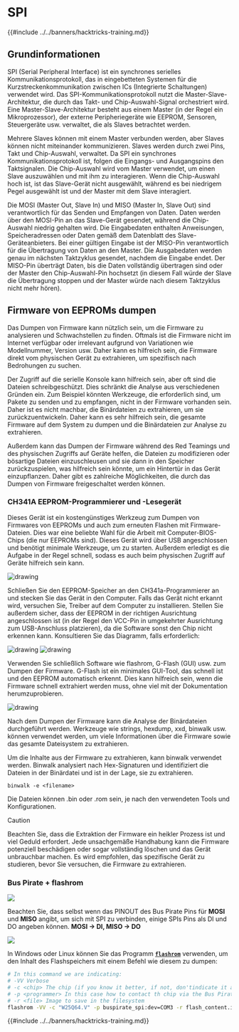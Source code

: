 # SPI

{{#include ../../banners/hacktricks-training.md}}

## Grundinformationen

SPI (Serial Peripheral Interface) ist ein synchrones serielles Kommunikationsprotokoll, das in eingebetteten Systemen für die Kurzstreckenkommunikation zwischen ICs (Integrierte Schaltungen) verwendet wird. Das SPI-Kommunikationsprotokoll nutzt die Master-Slave-Architektur, die durch das Takt- und Chip-Auswahl-Signal orchestriert wird. Eine Master-Slave-Architektur besteht aus einem Master (in der Regel ein Mikroprozessor), der externe Peripheriegeräte wie EEPROM, Sensoren, Steuergeräte usw. verwaltet, die als Slaves betrachtet werden.

Mehrere Slaves können mit einem Master verbunden werden, aber Slaves können nicht miteinander kommunizieren. Slaves werden durch zwei Pins, Takt und Chip-Auswahl, verwaltet. Da SPI ein synchrones Kommunikationsprotokoll ist, folgen die Eingangs- und Ausgangspins den Taktsignalen. Die Chip-Auswahl wird vom Master verwendet, um einen Slave auszuwählen und mit ihm zu interagieren. Wenn die Chip-Auswahl hoch ist, ist das Slave-Gerät nicht ausgewählt, während es bei niedrigem Pegel ausgewählt ist und der Master mit dem Slave interagiert.

Die MOSI (Master Out, Slave In) und MISO (Master In, Slave Out) sind verantwortlich für das Senden und Empfangen von Daten. Daten werden über den MOSI-Pin an das Slave-Gerät gesendet, während die Chip-Auswahl niedrig gehalten wird. Die Eingabedaten enthalten Anweisungen, Speicheradressen oder Daten gemäß dem Datenblatt des Slave-Geräteanbieters. Bei einer gültigen Eingabe ist der MISO-Pin verantwortlich für die Übertragung von Daten an den Master. Die Ausgabedaten werden genau im nächsten Taktzyklus gesendet, nachdem die Eingabe endet. Der MISO-Pin überträgt Daten, bis die Daten vollständig übertragen sind oder der Master den Chip-Auswahl-Pin hochsetzt (in diesem Fall würde der Slave die Übertragung stoppen und der Master würde nach diesem Taktzyklus nicht mehr hören).

## Firmware von EEPROMs dumpen

Das Dumpen von Firmware kann nützlich sein, um die Firmware zu analysieren und Schwachstellen zu finden. Oftmals ist die Firmware nicht im Internet verfügbar oder irrelevant aufgrund von Variationen wie Modellnummer, Version usw. Daher kann es hilfreich sein, die Firmware direkt vom physischen Gerät zu extrahieren, um spezifisch nach Bedrohungen zu suchen.

Der Zugriff auf die serielle Konsole kann hilfreich sein, aber oft sind die Dateien schreibgeschützt. Dies schränkt die Analyse aus verschiedenen Gründen ein. Zum Beispiel könnten Werkzeuge, die erforderlich sind, um Pakete zu senden und zu empfangen, nicht in der Firmware vorhanden sein. Daher ist es nicht machbar, die Binärdateien zu extrahieren, um sie zurückzuentwickeln. Daher kann es sehr hilfreich sein, die gesamte Firmware auf dem System zu dumpen und die Binärdateien zur Analyse zu extrahieren.

Außerdem kann das Dumpen der Firmware während des Red Teamings und des physischen Zugriffs auf Geräte helfen, die Dateien zu modifizieren oder bösartige Dateien einzuschleusen und sie dann in den Speicher zurückzuspielen, was hilfreich sein könnte, um ein Hintertür in das Gerät einzupflanzen. Daher gibt es zahlreiche Möglichkeiten, die durch das Dumpen von Firmware freigeschaltet werden können.

### CH341A EEPROM-Programmierer und -Lesegerät

Dieses Gerät ist ein kostengünstiges Werkzeug zum Dumpen von Firmwares von EEPROMs und auch zum erneuten Flashen mit Firmware-Dateien. Dies war eine beliebte Wahl für die Arbeit mit Computer-BIOS-Chips (die nur EEPROMs sind). Dieses Gerät wird über USB angeschlossen und benötigt minimale Werkzeuge, um zu starten. Außerdem erledigt es die Aufgabe in der Regel schnell, sodass es auch beim physischen Zugriff auf Geräte hilfreich sein kann.

![drawing](../../images/board_image_ch341a.jpg)

Schließen Sie den EEPROM-Speicher an den CH341a-Programmierer an und stecken Sie das Gerät in den Computer. Falls das Gerät nicht erkannt wird, versuchen Sie, Treiber auf dem Computer zu installieren. Stellen Sie außerdem sicher, dass der EEPROM in der richtigen Ausrichtung angeschlossen ist (in der Regel den VCC-Pin in umgekehrter Ausrichtung zum USB-Anschluss platzieren), da die Software sonst den Chip nicht erkennen kann. Konsultieren Sie das Diagramm, falls erforderlich:

![drawing](../../images/connect_wires_ch341a.jpg) ![drawing](../../images/eeprom_plugged_ch341a.jpg)

Verwenden Sie schließlich Software wie flashrom, G-Flash (GUI) usw. zum Dumpen der Firmware. G-Flash ist ein minimales GUI-Tool, das schnell ist und den EEPROM automatisch erkennt. Dies kann hilfreich sein, wenn die Firmware schnell extrahiert werden muss, ohne viel mit der Dokumentation herumzuprobieren.

![drawing](../../images/connected_status_ch341a.jpg)

Nach dem Dumpen der Firmware kann die Analyse der Binärdateien durchgeführt werden. Werkzeuge wie strings, hexdump, xxd, binwalk usw. können verwendet werden, um viele Informationen über die Firmware sowie das gesamte Dateisystem zu extrahieren.

Um die Inhalte aus der Firmware zu extrahieren, kann binwalk verwendet werden. Binwalk analysiert nach Hex-Signaturen und identifiziert die Dateien in der Binärdatei und ist in der Lage, sie zu extrahieren.
```
binwalk -e <filename>
```
Die Dateien können .bin oder .rom sein, je nach den verwendeten Tools und Konfigurationen.

> [!CAUTION]
> Beachten Sie, dass die Extraktion der Firmware ein heikler Prozess ist und viel Geduld erfordert. Jede unsachgemäße Handhabung kann die Firmware potenziell beschädigen oder sogar vollständig löschen und das Gerät unbrauchbar machen. Es wird empfohlen, das spezifische Gerät zu studieren, bevor Sie versuchen, die Firmware zu extrahieren.

### Bus Pirate + flashrom

![](<../../images/image (910).png>)

Beachten Sie, dass selbst wenn das PINOUT des Bus Pirate Pins für **MOSI** und **MISO** angibt, um sich mit SPI zu verbinden, einige SPIs Pins als DI und DO angeben können. **MOSI -> DI, MISO -> DO**

![](<../../images/image (360).png>)

In Windows oder Linux können Sie das Programm [**`flashrom`**](https://www.flashrom.org/Flashrom) verwenden, um den Inhalt des Flashspeichers mit einem Befehl wie diesem zu dumpen:
```bash
# In this command we are indicating:
# -VV Verbose
# -c <chip> The chip (if you know it better, if not, don'tindicate it and the program might be able to find it)
# -p <programmer> In this case how to contact th chip via the Bus Pirate
# -r <file> Image to save in the filesystem
flashrom -VV -c "W25Q64.V" -p buspirate_spi:dev=COM3 -r flash_content.img
```
{{#include ../../banners/hacktricks-training.md}}
